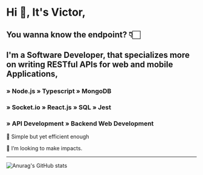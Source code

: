 # Hi 👋, It's Victor, 

## You wanna know the endpoint? 👇🏻

## I'm a Software Developer, that specializes more on writing RESTful APIs for web and mobile Applications, 

### » Node.js  » Typescript  » MongoDB 
### » Socket.io » React.js  » SQL  » Jest
### » API Development » Backend Web Development

<p>🌱 Simple but yet efficient enough</p>
<p>👯 I’m looking to make impacts.</p>
<hr />


<!-- [![Top Langs](https://github-readme-stats.vercel.app/api/top-langs/?username=nwaguvictor&layout=compact&theme=shades-of-purple)](https://github.com/anuraghazra/github-readme-stats)
<br />
-->
![Anurag's GitHub stats](https://github-readme-stats.vercel.app/api?username=nwaguvictor&show_icons=true&theme=shades-of-purple&count_private=true&hide=contribs)





